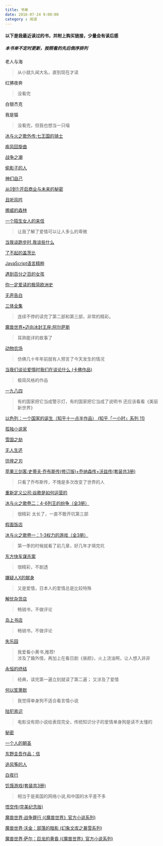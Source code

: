 ```yaml
---
title: 书单
date: 2016-07-24 9:00:00
category : 阅读
---
```


#### 以下是我最近读过的书，并附上购买链接，少量会有读后感  

##### 本书单不定时更新，按照看的先后倒序排列  

老人与海
> 从小就久闻大名，直到现在才读

红拂夜奔
> 没看完

白银杰克

我是猫
> 没看完，但我也想当一只喵

[冰与火之歌外传:七王国的骑士](https://www.amazon.cn/gp/product/B00HF317DY)

[疾风回旋曲](https://www.amazon.cn/gp/product/B00X9FYAP4)

[战争之潮](https://www.amazon.cn/gp/product/B01DK24Q40)

[偷影子的人](https://www.amazon.cn/gp/product/B00MFHAMMW)

[神们自己](https://www.amazon.cn/dp/B00RRCUBN0)

[从0到1:开启商业与未来的秘密](https://www.amazon.cn/0-1/dp/B00U5OJFX4)

[且听风吟](https://www.amazon.cn/dp/B00JLADJSA)

[挪威的森林](https://www.amazon.cn/dp/B00JLACTKY)

[一个陌生女人的来信](https://www.amazon.cn/dp/B008HK7DIC)
> 让我了解了爱情可以让人多么的卑微

[当我谈跑步时,我谈些什么](https://www.amazon.cn/dp/B01449CGAO)

[了不起的盖茨比](https://www.amazon.cn/dp/B00EK865WK)
<!-- more -->
[JavaScript语言精粹](https://www.amazon.cn/dp/B0097CON2S)

[遇到百分之百的女孩](https://www.amazon.cn/dp/B001DOW6TA)

[你一定爱读的极简欧洲史](https://www.amazon.cn/dp/B00E192518)

[无声告白](https://www.amazon.cn/dp/B00ZWTY2JO)  

[三体全集](https://www.amazon.cn/gp/product/B00S4OK1ZS)  
> 连续不停的读完了第二部和第三部，非常的精彩。

[魔兽世界•迈向冰封王座:阿尔萨斯](https://www.amazon.cn/gp/product/B01DK24PC8)
> 耳熟能详的故事了

[动物农场](https://www.amazon.cn/dp/B0099MSHJQ)  
> 仿佛几十年年前就有人预言了今天发生的情况

[当我们谈论爱情时我们在谈论什么 (卡佛作品)](https://www.amazon.cn/gp/product/B00EC431SI)   
> 极简风格的作品

[一九八四 ](https://www.amazon.cn/gp/product)
> 有的国家把它当成警示灯，有的国家把它当成了说明书
> 还应该看看《美丽新世界》  

[以色列：一个国家的诞生（知乎十一点半作品） (知乎「一小时」系列 11)](https://www.amazon.cn/gp/product/B01C30EMLC)  

[孤独小说家](https://www.amazon.cn/gp/product/B01D2G5HQ0)   

[雪国之劫](https://www.amazon.cn/gp/product/B00DGO8XLA)  

[无人生还](https://www.amazon.cn/gp/product/B00T2NGQW2)

[彷徨之刃](https://www.amazon.cn/gp/product/B0111G8BDO)

[苹果三剑客:史蒂夫·乔布斯传(修订版)+乔纳森传+沃兹传(套装共3册)](https://www.amazon.cn/gp/product/B00Q3TQMDG)
> 只看了乔布斯传，不愧是多次改变了世界的人

[重新定义公司:谷歌是如何运营的](https://www.amazon.cn/gp/product/B0156DEYQQ)

[冰与火之歌卷二：4-6列王的纷争（全3册）](https://www.amazon.cn/gp/product/B00KYEFUTI)  
>很精彩
>太长了，一直不敢开坑第三部

[假面饭店](https://www.amazon.cn/gp/product/B00J53P6PC)  

[冰与火之歌卷一：1-3权力的游戏（全3册）](https://www.amazon.cn/gp/product/B00KYEFUZC)  
>第一季的时候就看了前几章，好几年才填完坑

[东方快车谋杀案](https://www.amazon.cn/gp/product/B00T238N2I)   
> 很精彩，不剧透

[嫌疑人X的献身](https://www.amazon.cn/gp/product/B00A4QLGJY)  
> 又是爱情，日本人的爱情总是比较特殊

[解忧杂货店](https://www.amazon.cn/gp/product/B00NOQNHP2/)
> 畅销书，不做评论  

[岛上书店](https://www.amazon.cn/gp/product/B00WM1P75S/)
> 畅销书，不做评论   

[失乐园](https://www.amazon.cn/gp/product/B00O0QGPQ8)
> 我爱看小黄书,推荐!  
> 涉及了婚外情，再加上在看日剧《昼颜》，火上浇油啊，让人想入非非  

[永恒的终结](https://www.amazon.cn/gp/product/B00RRCUBJE)  
> 经典，读完第一遍立刻就读了第二遍；
> 又涉及了爱情  

[何以笙箫默](https://www.amazon.cn/gp/product/B00OLKODKI)  
> 我觉得单身狗不适合看言情小说  

[陆犯焉识](https://www.amazon.cn/gp/product/B007SKEQTQ)  
> 电影没有把小说给表现完全，传统知识分子的爱情单身狗是读不太懂的  

[秘密](https://www.amazon.cn/gp/product/B00QM20GC2)  

[一个人的朝圣](https://www.amazon.cn/gp/product/B00EOL1AK0)  

[东野圭吾作品：信](https://www.amazon.cn/gp/product/B00QIECRYY)  

[追风筝的人](https://www.amazon.cn/gp/product/B00A3MTODE)  

[白夜行](https://www.amazon.cn/gp/product/B00BXX5DDM)  

[饥饿游戏(套装共3册)](https://www.amazon.cn/gp/product/B00967XSIE)  
> 相当于是美国的网络小说,和中国的水平差不多  

[悟空传(完美纪念版)](https://www.amazon.cn/gp/product/B00CE1PKXA)  

[魔兽世界·战争罪行 (《魔兽世界》官方小说系列)](https://www.amazon.cn/gp/product/B00JWK8CPE)  

[魔兽世界·沃金：部落的暗影 (幻象文库之暴雪系列)](https://www.amazon.cn/gp/product/B00G8U7OH8)  

[魔兽世界·萨尔：巨龙的黄昏 (《魔兽世界》官方小说系列)](https://www.amazon.cn/gp/product/B00J1FT81M)  
